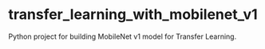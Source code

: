 # transfer_learning_with_mobilenet_v1
Python project for building MobileNet v1 model for Transfer Learning.

